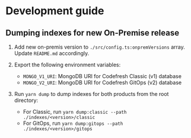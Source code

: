 # Development guide

## Dumping indexes for new On-Premise release

1. Add new on-premis version to `./src/config.ts:onpremVersions` array. Update `README.md` accordingly.

2. Export the following environment variables:
    - `MONGO_V1_URI`: MongoDB URI for Codefresh Classic (v1) database
    - `MONGO_V2_URI`: MongoDB URI for Codefresh GitOps (v2) database

3. Run `yarn dump` to dump indexes for both products from the root directory:
    - For Classic, run `yarn dump:classic --path ./indexes/<version>/classic`
    - For GitOps, run `yarn dump:gitops --path ./indexes/<version>/gitops`
